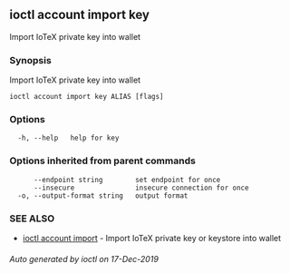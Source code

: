 ## ioctl account import key

Import IoTeX private key into wallet

### Synopsis

Import IoTeX private key into wallet

```
ioctl account import key ALIAS [flags]
```

### Options

```
  -h, --help   help for key
```

### Options inherited from parent commands

```
      --endpoint string        set endpoint for once
      --insecure               insecure connection for once
  -o, --output-format string   output format
```

### SEE ALSO

* [ioctl account import](ioctl_account_import.md)	 - Import IoTeX private key or keystore into wallet

###### Auto generated by ioctl on 17-Dec-2019
